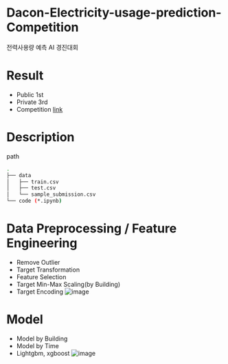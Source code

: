 # Dacon-Electricity-usage-prediction-Competition
전력사용량 예측 AI 경진대회

# Result
- Public 1st
- Private 3rd
- Competition [link](https://dacon.io/competitions/official/235736/overview/description)


# Description

path
```bash
.
├── data
│   ├── train.csv
│   ├── test.csv
│   └── sample_submission.csv
└── code (*.ipynb)
```

# Data Preprocessing / Feature Engineering
- Remove Outlier
- Target Transformation
- Feature Selection
- Target Min-Max Scaling(by Building)
- Target Encoding
![image](https://user-images.githubusercontent.com/40379485/125219343-976d6980-e2ff-11eb-8eb1-5dd6e771023e.png)


# Model
- Model by Building
- Model by Time
- Lightgbm, xgboost
![image](https://user-images.githubusercontent.com/40379485/125219282-845a9980-e2ff-11eb-8980-b5303a1bf217.png)
